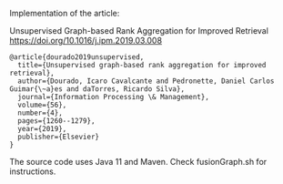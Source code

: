 Implementation of the article:

Unsupervised Graph-based Rank Aggregation for Improved Retrieval
https://doi.org/10.1016/j.ipm.2019.03.008

```
@article{dourado2019unsupervised,
  title={Unsupervised graph-based rank aggregation for improved retrieval},
  author={Dourado, Icaro Cavalcante and Pedronette, Daniel Carlos Guimar{\~a}es and daTorres, Ricardo Silva},
  journal={Information Processing \& Management},
  volume={56},
  number={4},
  pages={1260--1279},
  year={2019},
  publisher={Elsevier}
}
```

The source code uses Java 11 and Maven.
Check fusionGraph.sh for instructions.
